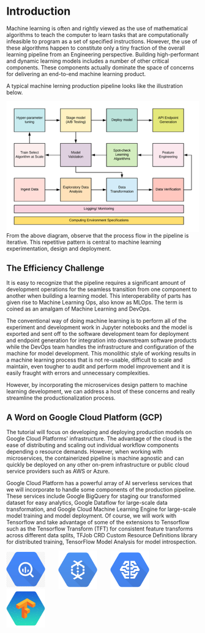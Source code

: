# Introduction

Machine learning is often and rightly viewed as the use of mathematical algorithms to teach the computer to learn tasks that are computationally infeasible to program as a set of specified instructions. However, the use of these algorithms happen to constitute only a tiny fraction of the overall learning pipeline from an Engineering perspective. Building high-performant and dynamic learning models includes a number of other critical components. These components actually dominate the space of concerns for delivering an end-to-end machine learning product.

A typical machine lerning production pipeline looks like the illustration below.

<img src="img/ml_pipeline.png" align="left" alt="Machine Learning Pipeline."/>

From the above diagram, observe that the process flow in the pipeline is iterative. This repetitive pattern is central to machine learning experimentation, design and deployment.

## The Efficiency Challenge
It is easy to recognize that the pipeline requires a significant amount of development operations for the seamless transition from one component to another when building a learning model. This interoperability of parts has given rise to Machine Learning Ops, also know as MLOps. The term is coined as an amalgam of Machine Learning and DevOps.

The conventional way of doing machine learning is to perform all of the experiment and development work in Jupyter notebooks and the model is exported and sent off to the software development team for deployment and endpoint generation for integration into downstream software products while the DevOps team handles the infrastructure and configuration of the machine for model development. This monolithic style of working results in a machine learning process that is not re-usable, difficult to scale and maintain, even tougher to audit and perform model improvement and it is easily fraught with errors and unnecessary complexities.

However, by incorporating the microservices design pattern to machine learning development, we can address a host of these concerns and really streamline the productionalization process.

## A Word on Google Cloud Platform (GCP)
The tutorial will focus on developing and deploying production models on Google Cloud Platforms' infrastructure. The advantage of the cloud is the ease of distributing and scaling out individual workflow components depending o resource demands. However, when working with microservices, the containerized pipeline is machine agnostic and can quickly be deployed on any other on-prem infrastructure or public cloud service providers such as AWS or Azure.

Google Cloud Platform has a powerful array of AI serverless services that we will incorporate to handle some components of the production pipeline. These services include Google BigQuery for staging our transformed dataset for easy analytics, Google Dataflow for large-scale data transformation, and Google Cloud Machine Learning Engine for large-scale model training and model deployment. Of course, we will work with Tensorflow and take advantage of some of the extensions to Tensorflow such as the Tensorflow Transform (TFT) for consistent feature transforms across different data splits, TFJob CRD Custom Resource Definitions library for distributed training, TensorFlow Model Analysis for model introspection.

<p align="left">
    <img src="img/bigquery.jpg" align="middle" alt="BigQuery." height=20% width=20%/>&nbsp;&nbsp;&nbsp;&nbsp;&nbsp;&nbsp;&nbsp;&nbsp;
    <img src="img/dataflow.png" align="middle" alt="Dataflow." height=20% width=20%/>&nbsp;&nbsp;&nbsp;&nbsp;&nbsp;&nbsp;&nbsp;&nbsp;
    <img src="img/cloudmle.png" align="middle" alt="Cloud MLE." height=20% width=20%/>&nbsp;&nbsp;&nbsp;&nbsp;&nbsp;&nbsp;&nbsp;&nbsp;
    <img src="img/tensorflow.jpg" align="middle" alt="Google Cloud Platform." height=20% width=20%/>
</p>